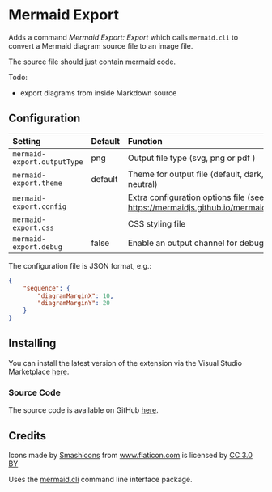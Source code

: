 # Mermaid Export

Adds a command *Mermaid Export: Export* which calls `mermaid.cli` to convert a Mermaid diagram source file to an image file.

The source file should just contain mermaid code.

Todo:

- export diagrams from inside Markdown source

## Configuration

| Setting                     | Default | Function                                                                           |
|:----------------------------|:--------|:-----------------------------------------------------------------------------------|
| `mermaid-export.outputType` | png     | Output file type (svg, png or pdf )                                                |
| `mermaid-export.theme`      | default | Theme for output file (default, dark, forest or neutral)                           |
| `mermaid-export.config`     |         | Extra configuration options file (see https://mermaidjs.github.io/mermaidAPI.html) |
| `mermaid-export.css`        |         | CSS styling file                                                                   |
| `mermaid-export.debug`      | false   | Enable an output channel for debugging                                             |

The configuration file is JSON format, e.g.:

```json
{
    "sequence": {
        "diagramMarginX": 10,
        "diagramMarginY": 20
    }
}
```

## Installing

You can install the latest version of the extension via the Visual Studio Marketplace [here](https://marketplace.visualstudio.com/items?itemName=Gruntfuggly.mermaid-export).

### Source Code

The source code is available on GitHub [here](https://github.com/Gruntfuggly/mermaid-export).

## Credits

Icons made by <a href="https://www.flaticon.com/authors/smashicons" title="Smashicons">Smashicons</a> from <a href="https://www.flaticon.com/" title="Flaticon">www.flaticon.com</a> is licensed by <a href="http://creativecommons.org/licenses/by/3.0/" title="Creative Commons BY 3.0" target="_blank">CC 3.0 BY</a>

Uses the [mermaid.cli](https://github.com/mermaidjs/mermaid.cli) command line interface package.
